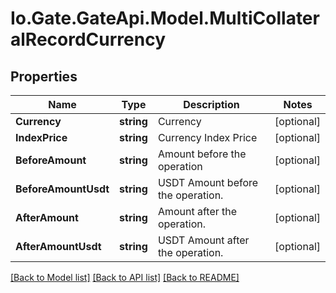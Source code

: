 
# Io.Gate.GateApi.Model.MultiCollateralRecordCurrency

## Properties

Name | Type | Description | Notes
------------ | ------------- | ------------- | -------------
**Currency** | **string** | Currency | [optional] 
**IndexPrice** | **string** | Currency Index Price | [optional] 
**BeforeAmount** | **string** | Amount before the operation | [optional] 
**BeforeAmountUsdt** | **string** | USDT Amount before the operation. | [optional] 
**AfterAmount** | **string** | Amount after the operation. | [optional] 
**AfterAmountUsdt** | **string** | USDT Amount after the operation. | [optional] 

[[Back to Model list]](../README.md#documentation-for-models)
[[Back to API list]](../README.md#documentation-for-api-endpoints)
[[Back to README]](../README.md)
